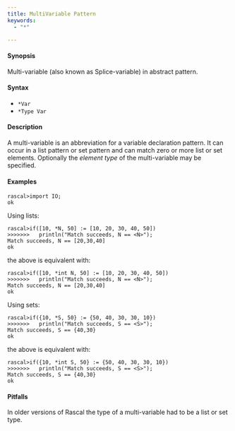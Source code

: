 ```yaml
---
title: MultiVariable Pattern
keywords:
  - "*"

---
```


#### Synopsis

Multi-variable (also known as Splice-variable) in abstract pattern.

#### Syntax

*  `*Var`
*  `*Type Var`

#### Description

A multi-variable is an abbreviation for a variable declaration pattern.
It can occur in a list pattern or set pattern and can match zero or more list or set elements.
Optionally the *element type* of the multi-variable may be specified.

#### Examples


```rascal-shell 
rascal>import IO;
ok
```
Using lists:

```rascal-shell ,continue
rascal>if([10, *N, 50] := [10, 20, 30, 40, 50])
>>>>>>>   println("Match succeeds, N == <N>");
Match succeeds, N == [20,30,40]
ok
```
the above is equivalent with:

```rascal-shell ,continue
rascal>if([10, *int N, 50] := [10, 20, 30, 40, 50])
>>>>>>>   println("Match succeeds, N == <N>");
Match succeeds, N == [20,30,40]
ok
```
Using sets:

```rascal-shell ,continue
rascal>if({10, *S, 50} := {50, 40, 30, 30, 10})
>>>>>>>   println("Match succeeds, S == <S>");
Match succeeds, S == {40,30}
ok
```
the above is equivalent with:

```rascal-shell ,continue
rascal>if({10, *int S, 50} := {50, 40, 30, 30, 10})
>>>>>>>   println("Match succeeds, S == <S>");
Match succeeds, S == {40,30}
ok
```

#### Pitfalls

In older versions of Rascal the type of a multi-variable had to be a list or set type.


